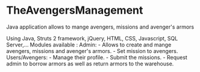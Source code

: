 # TheAvengersManagement
Java application allows to mange avengers, missions and avenger's armors

Using Java, Struts 2 framework, jQuery, HTML, CSS, Javascript, SQL Server,...
  Modules available :
  Admin:
    - Allows to create and mange avengers, missions and avenger's armors.
    - Set mission to avengers.
  Users/Avengers:
    - Manage their profile.
    - Submit the missions. 
    - Request admin to borrow armors as well as return armors to the warehouse.
